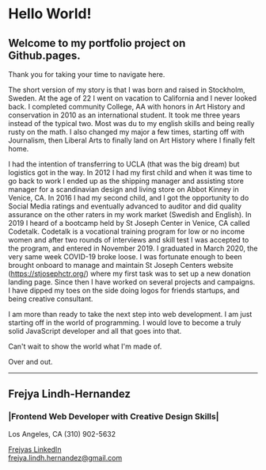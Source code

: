 # Hello World! #

## Welcome to my portfolio project on Github.pages. ##

Thank you for taking your time to navigate here.

The short version of my story is that I was born and raised in Stockholm, Sweden. At the age of 22 I went on vacation to California and I never looked back.
I completed community College, AA with honors in Art History and conservation in 2010 as an international student. It took me three years instead of the typical two. Most was du to my english skills and being really rusty on the math. I also changed my major a few times, starting off with Journalism, then Liberal Arts to finally land on Art History where I finally felt home.

I had the intention of transferring to UCLA (that was the big dream) but logistics got in the way. In 2012 I had my first child and when it was time to go back to work I ended up as the shipping manager and assisting store manager for a scandinavian design and living store on Abbot Kinney in Venice, CA.
In 2016 I had my second child, and I got the opportunity to do Social Media ratings and eventually advanced to auditor and did quality assurance on the other raters in my work market (Swedish and English).
In 2019 I heard of a bootcamp held by St Joseph Center in Venice, CA called Codetalk. Codetalk is a vocational training program for low or no income women and after two rounds of interviews and skill test I was accepted to the program, and entered in November 2019. 
I graduated in March 2020, the very same week COVID-19 broke loose.
I was fortunate enough to been brought onboard to manage and maintain St Joseph Centers website (https://stjosephctr.org/) where my first task was to set up a new donation landing page.
Since then I have worked on several projects and campaigns. I have dipped my toes on the side doing logos for friends startups, and being creative consultant.

I am more than ready to take the next step into web development. I am just starting off in the world of programming. I would love to become a truly solid JavaScript developer and all that goes into that.

Can't wait to show the world what I'm made of.

Over and out.

-------------------------------------------------------------------------------------------------------------------------------------

## Frejya Lindh-Hernandez ##
### |Frontend Web Developer with Creative Design Skills| ###

Los Angeles, CA 
(310) 902-5632

[Frejyas LinkedIn](linkedin.com/in/frejya-lindh-hernandez)  
frejya.lindh.hernandez@gmail.com